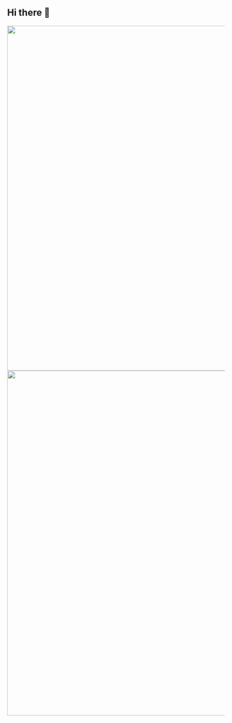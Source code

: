 ## Hi there 👋
<img width="800" src="https://github-readme-activity-graph.vercel.app/graph?username=Benjamin15105&theme=github-compact&hide_border=true&area=true" /><img width="800" src="https://github-readme-activity-graph.vercel.app/graph?username=Benjamin15105&theme=github-compact&hide_border=true&area=true" />
<!--
**Benjamin15105/Benjamin15105** is a ✨ _special_ ✨ repository because its `README.md` (this file) appears on your GitHub profile.

Here are some ideas to get you started:

- 🔭 I’m currently working on ...
- 🌱 I’m currently learning ...
- 👯 I’m looking to collaborate on ...
- 🤔 I’m looking for help with ...
- 💬 Ask me about ...
- 📫 How to reach me: ...
- 😄 Pronouns: ...
- ⚡ Fun fact: ...
-->

